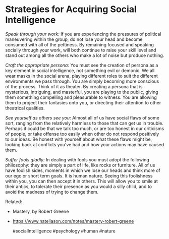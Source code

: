 # Strategies for Acquiring Social Intelligence

*Speak through your work:* If you are experiencing the pressures of
political maneuvering within the group, do not lose your head and become
consumed with all of the pettiness. By remaining focused and speaking
socially through your work, will both continue to raise your skill level
and stand out among all the others who make a lot of noise but produce
nothing.

*Craft the appropriate persona:* You must see the creation of persona as
a key element in social intelligence, not something evil or demonic. We
all wear masks in the social arena, playing different roles to suit the
different environments we pass through. You are simply becoming more
conscious of the process. Think of it as theater. By creating a persona
that is mysterious, intriguing, and masterful, you are playing to the
public, giving them something compelling and pleasurable to witness. You
are allowing them to project their fantasies onto you, or directing
their attention to other theatrical qualities.

*See yourself as others see you:* Almost all of us have social flaws of
some sort, ranging from the relatively harmless to those that can get us
in trouble. Perhaps it could be that we talk too much, or are too honest
in our criticisms of people, or take offense too easily when other do
not respond positively to our ideas. Be honest with yourself about what
these flaws might be, looking back at conflicts you've had and how your
actions may have caused them.

*Suffer fools gladly:* In dealing with fools you must adopt the
following philosophy: they are simply a part of life, like rocks or
furniture. All of us have foolish sides, moments in which we lose our
heads and think more of our ego or short term goals. It is human nature.
Seeing this foolishness within you, you can then accept it in others.
This will allow you to smile at their antics, to tolerate their presence
as you would a silly child, and to avoid the madness of trying to change
them.

Related:
 - Mastery, by Robert Greene
 - https://www.nateliason.com/notes/mastery-robert-greene

    #socialIntelligence #psychology #human #nature

